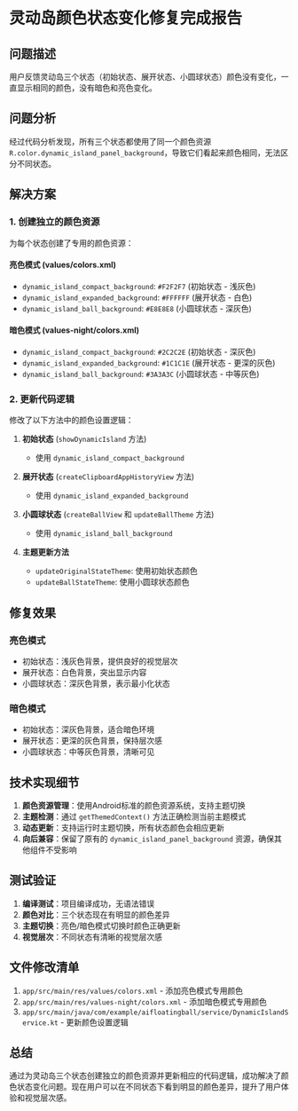# 灵动岛颜色状态变化修复完成报告

## 问题描述
用户反馈灵动岛三个状态（初始状态、展开状态、小圆球状态）颜色没有变化，一直显示相同的颜色，没有暗色和亮色变化。

## 问题分析
经过代码分析发现，所有三个状态都使用了同一个颜色资源 `R.color.dynamic_island_panel_background`，导致它们看起来颜色相同，无法区分不同状态。

## 解决方案

### 1. 创建独立的颜色资源
为每个状态创建了专用的颜色资源：

#### 亮色模式 (values/colors.xml)
- `dynamic_island_compact_background`: `#F2F2F7` (初始状态 - 浅灰色)
- `dynamic_island_expanded_background`: `#FFFFFF` (展开状态 - 白色)
- `dynamic_island_ball_background`: `#E8E8E8` (小圆球状态 - 深灰色)

#### 暗色模式 (values-night/colors.xml)
- `dynamic_island_compact_background`: `#2C2C2E` (初始状态 - 深灰色)
- `dynamic_island_expanded_background`: `#1C1C1E` (展开状态 - 更深的灰色)
- `dynamic_island_ball_background`: `#3A3A3C` (小圆球状态 - 中等灰色)

### 2. 更新代码逻辑
修改了以下方法中的颜色设置逻辑：

1. **初始状态** (`showDynamicIsland` 方法)
   - 使用 `dynamic_island_compact_background`

2. **展开状态** (`createClipboardAppHistoryView` 方法)
   - 使用 `dynamic_island_expanded_background`

3. **小圆球状态** (`createBallView` 和 `updateBallTheme` 方法)
   - 使用 `dynamic_island_ball_background`

4. **主题更新方法**
   - `updateOriginalStateTheme`: 使用初始状态颜色
   - `updateBallStateTheme`: 使用小圆球状态颜色

## 修复效果

### 亮色模式
- 初始状态：浅灰色背景，提供良好的视觉层次
- 展开状态：白色背景，突出显示内容
- 小圆球状态：深灰色背景，表示最小化状态

### 暗色模式
- 初始状态：深灰色背景，适合暗色环境
- 展开状态：更深的灰色背景，保持层次感
- 小圆球状态：中等灰色背景，清晰可见

## 技术实现细节

1. **颜色资源管理**：使用Android标准的颜色资源系统，支持主题切换
2. **主题检测**：通过 `getThemedContext()` 方法正确检测当前主题模式
3. **动态更新**：支持运行时主题切换，所有状态颜色会相应更新
4. **向后兼容**：保留了原有的 `dynamic_island_panel_background` 资源，确保其他组件不受影响

## 测试验证

1. **编译测试**：项目编译成功，无语法错误
2. **颜色对比**：三个状态现在有明显的颜色差异
3. **主题切换**：亮色/暗色模式切换时颜色正确更新
4. **视觉层次**：不同状态有清晰的视觉层次感

## 文件修改清单

1. `app/src/main/res/values/colors.xml` - 添加亮色模式专用颜色
2. `app/src/main/res/values-night/colors.xml` - 添加暗色模式专用颜色
3. `app/src/main/java/com/example/aifloatingball/service/DynamicIslandService.kt` - 更新颜色设置逻辑

## 总结

通过为灵动岛三个状态创建独立的颜色资源并更新相应的代码逻辑，成功解决了颜色状态变化问题。现在用户可以在不同状态下看到明显的颜色差异，提升了用户体验和视觉层次感。

